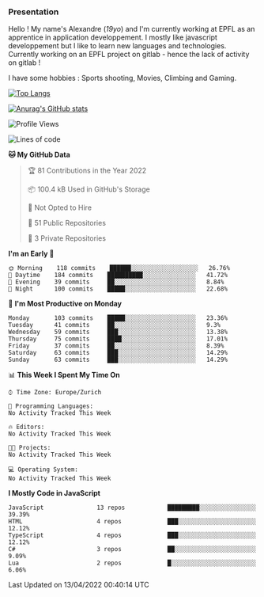 ### Presentation

Hello ! My name's Alexandre (_19yo_) and I'm currently working at EPFL as an apprentice in application developpement. I mostly like javascript developpement but I like to learn new languages and technologies. Currently working on an EPFL project on gitlab - hence the lack of activity on gitlab !

I have some hobbies : Sports shooting, Movies, Climbing and Gaming.

[![Top Langs](https://github-readme-stats.vercel.app/api/top-langs/?username=jaavlex&layout=compact&langs_count=8&theme=react)](https://github.com/anuraghazra/github-readme-stats)

[![Anurag's GitHub stats](https://github-readme-stats.vercel.app/api?username=jaavlex&theme=react&show_icons=true&count_private=true)](https://github.com/anuraghazra/github-readme-stats)

<!--START_SECTION:waka-->
![Profile Views](http://img.shields.io/badge/Profile%20Views-2-blue)

![Lines of code](https://img.shields.io/badge/From%20Hello%20World%20I%27ve%20Written-198%20Thousand%20lines%20of%20code-blue)

**🐱 My GitHub Data** 

> 🏆 81 Contributions in the Year 2022
 > 
> 📦 100.4 kB Used in GitHub's Storage 
 > 
> 🚫 Not Opted to Hire
 > 
> 📜 51 Public Repositories 
 > 
> 🔑 3 Private Repositories  
 > 
**I'm an Early 🐤** 

```text
🌞 Morning    118 commits    ██████░░░░░░░░░░░░░░░░░░░   26.76% 
🌆 Daytime    184 commits    ██████████░░░░░░░░░░░░░░░   41.72% 
🌃 Evening    39 commits     ██░░░░░░░░░░░░░░░░░░░░░░░   8.84% 
🌙 Night      100 commits    █████░░░░░░░░░░░░░░░░░░░░   22.68%

```
📅 **I'm Most Productive on Monday** 

```text
Monday       103 commits    █████░░░░░░░░░░░░░░░░░░░░   23.36% 
Tuesday      41 commits     ██░░░░░░░░░░░░░░░░░░░░░░░   9.3% 
Wednesday    59 commits     ███░░░░░░░░░░░░░░░░░░░░░░   13.38% 
Thursday     75 commits     ████░░░░░░░░░░░░░░░░░░░░░   17.01% 
Friday       37 commits     ██░░░░░░░░░░░░░░░░░░░░░░░   8.39% 
Saturday     63 commits     ███░░░░░░░░░░░░░░░░░░░░░░   14.29% 
Sunday       63 commits     ███░░░░░░░░░░░░░░░░░░░░░░   14.29%

```


📊 **This Week I Spent My Time On** 

```text
⌚︎ Time Zone: Europe/Zurich

💬 Programming Languages: 
No Activity Tracked This Week

🔥 Editors: 
No Activity Tracked This Week

🐱‍💻 Projects: 
No Activity Tracked This Week

💻 Operating System: 
No Activity Tracked This Week

```

**I Mostly Code in JavaScript** 

```text
JavaScript               13 repos            █████████░░░░░░░░░░░░░░░░   39.39% 
HTML                     4 repos             ███░░░░░░░░░░░░░░░░░░░░░░   12.12% 
TypeScript               4 repos             ███░░░░░░░░░░░░░░░░░░░░░░   12.12% 
C#                       3 repos             ██░░░░░░░░░░░░░░░░░░░░░░░   9.09% 
Lua                      2 repos             █░░░░░░░░░░░░░░░░░░░░░░░░   6.06%

```



 Last Updated on 13/04/2022 00:40:14 UTC
<!--END_SECTION:waka-->
